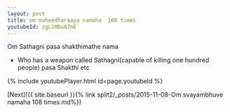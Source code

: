 ```yaml
---
layout: post
title: om maheedharaaya namaha  108 times
youtubeId: zgL1MDu87nE
---
```

 
 
Om Sathagni pasa shakthimathe nama 
 
 -  Who has a weapon called Sathagni(capable of killing one hundred people)   pasa  Shakthi etc  
 
  
 
  
 
 
 
 
 
 


{% include youtubePlayer.html id=page.youtubeId %}
 
[Next]({{ site.baseurl }}{% link  split2/_posts/2015-11-08-Om svayambhuve namaha 108 times.md%})
 
